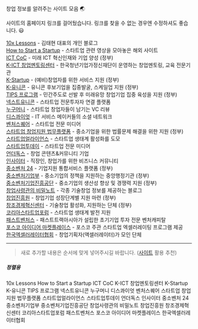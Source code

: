 창업 정보를 알려주는 사이트 모음 🌏

사이트의 홈페이지 링크를 걸어뒀습니다. 링크를 찾을 수 없는 경우엔 수정하셔도 좋습니다. 😃

[10x Lessons](https://tkim.co/) - 김태현 대표의 개인 블로그\
[How to Start a Startup](http://startupclass.samaltman.com/) - 스타트업 관련 영상을 모아놓은 해외 사이트\
[ICT CoC](https://www.ictcoc.kr/) - 미래 ICT 혁신인재와 기업 양성 (정부)\
[K-ICT 창업멘토링센터](http://gomentoring.or.kr/) - 한국청년기업가정신재단이 운영하는 창업멘토링, 교육 전문기관\
[K-Startup](https://www.k-startup.go.kr/) - (예비)창업자를 위한 서비스 지원 (정부)\
[K-유니콘](https://www.k-unicorn.or.kr/index.php) - 유니콘 후보기업을 집중발굴, 스케일업 지원 (정부)\
[TIPS 프로그램](http://jointips.or.kr/) - 민간주도로 선발 후 미래유망 창업기업 집중 육성을 지원 (정부)\
[넥스트유니콘](https://www.nextunicorn.kr/) - 스타트업 전문투자자 연결 플랫폼\
[누구머니](https://nugu.money/) - 스타트업 창업자들이 남기는 VC 리뷰\
[디스콰이엇](https://disquiet.io/) - IT 서비스 메이커들의 소셜 네트워크\
[벤처스퀘어](https://www.venturesquare.net/) - 스타트업 전문 미디어\
[스타트업 창업지원 법무플랫폼](https://9988law.com/startlaw/web/main.do) - 중소기업을 위한 법률문제 해결을 위한 지원 (정부)\
[스타트업얼라이언스](https://www.startupall.kr/) - 스타트업 생태계 활성화를 도모\
[스타트업투데이](https://www.startuptoday.kr/) - 스타트업 전문 미디어\
[언더독스](https://underdogs.co.kr/) - 창업 콘텐츠&커뮤니티 기업\
[인사이터](https://insight-er.com/) - 직장인, 창업가를 위한 비즈니스 커뮤니티\
[중소벤처 24](https://www.smes.go.kr/) - 기업지원 통합서비스 플랫폼 (정부)\
[중소벤처기업부](https://www.mss.go.kr/) - 중소기업의 정책을 지원하는 중앙행정기관 (정부)\
[중소벤처기업진흥공단](https://kosmes.or.kr/sbc/SH/MAP/SHMAP002M0.do) - 중소기업의 생산성 향상 및 경쟁력 지원 (정부)\
[창업사령관의 비밀노트](https://changupcommander.tistory.com/) - 각종 기술창업 정보를 제공하는 블로그\
[창업진흥원](https://www.kised.or.kr/) - 창업기업 성장단계별 지원 마련 (정부)\
[창조경제혁신센터](https://ccei.creativekorea.or.kr/) - 기술창업 활성화, 지원하는 단체 (정부)\
[코리아스타트업포럼](https://kstartupforum.org/) - 스타트업 생태계 발전 지원\
[패스트벤처스](https://fastventures.co.kr/) - 패스트트랙아시아가 설립한 초기기업 투자 전문 벤처캐피탈\
[포스코 아이디어 마켓플레이스](https://poscoimp.com/) - 포스코 주관 스타트업 엑셀러레이팅 프로그램 제공\
[한국엑셀러레이터협회](https://www.k-ac.or.kr/) - 창업기획자(액셀러레이터)가 모인 단체

---

> 새로 추가할 내용은 순서에 맞게 넣어주시길 바랍니다. ([사이트](https://alphabetizer.flap.tv/) 활용 추천)

##### 정렬용
10x Lessons
How to Start a Startup
ICT CoC
K-ICT 창업멘토링센터
K-Startup
K-유니콘
TIPS 프로그램
넥스트유니콘
누구머니
디스콰이엇
벤처스퀘어
스타트업 창업지원 법무플랫폼
스타트업얼라이언스
스타트업투데이
언더독스
인사이터
중소벤처 24
중소벤처기업부
중소벤처기업진흥공단
창업사령관의 비밀노트
창업진흥원
창조경제혁신센터
코리아스타트업포럼
패스트벤처스
포스코 아이디어 마켓플레이스
한국엑셀러레이터협회
